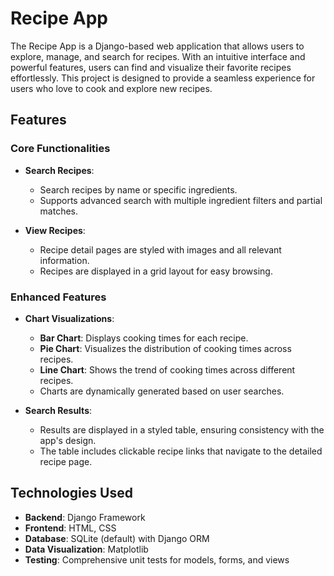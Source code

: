 # Recipe App

The Recipe App is a Django-based web application that allows users to explore, manage, and search for recipes. With an intuitive interface and powerful features, users can find and visualize their favorite recipes effortlessly. This project is designed to provide a seamless experience for users who love to cook and explore new recipes.

## Features

### Core Functionalities
- **Search Recipes**:
  - Search recipes by name or specific ingredients.
  - Supports advanced search with multiple ingredient filters and partial matches.

- **View Recipes**:
  - Recipe detail pages are styled with images and all relevant information.
  - Recipes are displayed in a grid layout for easy browsing.

### Enhanced Features
- **Chart Visualizations**:
  - **Bar Chart**: Displays cooking times for each recipe.
  - **Pie Chart**: Visualizes the distribution of cooking times across recipes.
  - **Line Chart**: Shows the trend of cooking times across different recipes.
  - Charts are dynamically generated based on user searches.

- **Search Results**:
  - Results are displayed in a styled table, ensuring consistency with the app's design.
  - The table includes clickable recipe links that navigate to the detailed recipe page.

## Technologies Used

- **Backend**: Django Framework
- **Frontend**: HTML, CSS
- **Database**: SQLite (default) with Django ORM
- **Data Visualization**: Matplotlib
- **Testing**: Comprehensive unit tests for models, forms, and views
